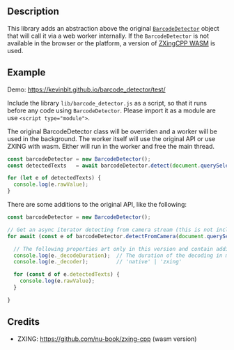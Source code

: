 ## Description

This library adds an abstraction above the original [`BarcodeDetector`](https://developer.mozilla.org/en-US/docs/Web/API/Barcode_Detection_API) object that will call it via a web worker internally. If the `BarcodeDetector` is not available in the browser or the platform, a version of [ZXingCPP WASM](https://github.com/nu-book/zxing-cpp) is used.

## Example

Demo: https://kevinblt.github.io/barcode_detector/test/

Include the library `lib/barcode_detector.js` as a script, so
that it runs before any code using `BarcodeDetector`.
Please import it as a module are use `<script type="module">`.

The original BarcodeDetector class will be overriden and a worker will
be used in the background. The worker itself will use the original API
or use ZXING with wasm. Either will run in the worker and free the main thread.

```javascript
const barcodeDetector = new BarcodeDetector();
const detectedTexts   = await barcodeDetector.detect(document.querySelector('img'));

for (let e of detectedTexts) {
  console.log(e.rawValue);
}
```

There are some additions to the original API, like the following:

```javascript
const barcodeDetector = new BarcodeDetector();

// Get an async iterator detecting from camera stream (this is not included in the official version)
for await (const e of barcodeDetector.detectFromCamera(document.querySelector('video'))) {

  // The following properties art only in this version and contain additional information
  console.log(e._decodeDuration);  // The duration of the decoding in ms
  console.log(e._decoder);         // 'native' | 'zxing'

  for (const d of e.detectedTexts) {
    console.log(e.rawValue);
  }

}
```


## Credits

- ZXING: https://github.com/nu-book/zxing-cpp (wasm version)
